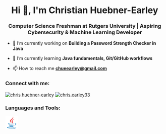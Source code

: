 <h1 align="center">Hi 👋, I'm Christian Huebner-Earley</h1>
<h3 align="center">Computer Science Freshman at Rutgers University | Aspiring Cybersecurity & Machine Learning Developer</h3>

- 🔭 I’m currently working on **Building a Password Strength Checker in Java**

- 🌱 I’m currently learning **Java fundamentals, Git/GitHub workflows**

- 📫 How to reach me **chueearley@gmail.com**

<h3 align="left">Connect with me:</h3>
<p align="left">
<a href="https://linkedin.com/in/chris huebner-earley" target="blank"><img align="center" src="https://raw.githubusercontent.com/rahuldkjain/github-profile-readme-generator/master/src/images/icons/Social/linked-in-alt.svg" alt="chris huebner-earley" height="30" width="40" /></a>
<a href="https://instagram.com/chris.earley33" target="blank"><img align="center" src="https://raw.githubusercontent.com/rahuldkjain/github-profile-readme-generator/master/src/images/icons/Social/instagram.svg" alt="chris.earley33" height="30" width="40" /></a>
</p>

<h3 align="left">Languages and Tools:</h3>
<p align="left"> <a href="https://www.java.com" target="_blank" rel="noreferrer"> <img src="https://raw.githubusercontent.com/devicons/devicon/master/icons/java/java-original.svg" alt="java" width="40" height="40"/> </a> </p>
